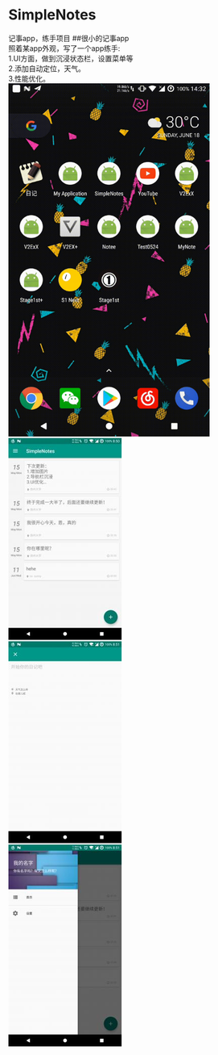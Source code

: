 # SimpleNotes
记事app，练手项目
##很小的记事app<br>
照着某app外观，写了一个app练手:<br>
1.UI方面，做到沉浸状态栏，设置菜单等<br>
2.添加自动定位，天气。<br>
3.性能优化。<br>
<img src="https://github.com/sunyton/SimpleNotes/blob/master/simplenote.gif" width="400" height="700"/>   
<img src="https://github.com/sunyton/SimpleNotes/blob/master/image1.jpg"/>   
<img src="https://github.com/sunyton/SimpleNotes/blob/master/image2.jpg"/>  
<img src="https://github.com/sunyton/SimpleNotes/blob/master/image3.jpg"/>
